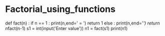 # Factorial_using_functions
def fact(n) :
    if n == 1 :
        print(n,end=' = ')
        return 1
    else :
        print(n,end='*')
        return n*fact(n-1)
s1 = int(input('Enter value'))
n1 = fact(s1)
print(n1)
